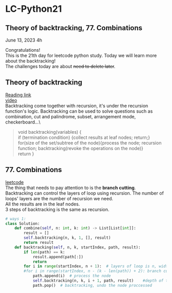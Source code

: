 # LC-Python21

## Theory of backtracking, 77. Combinations

June 13, 2023  4h

Congratulations!\
This is the 21th day for leetcode python study. Today we will learn more about the backtracking!\
The challenges today are about ~~need to delete later~~.


## Theory of backtracking
[Reading link](https://github.com/youngyangyang04/leetcode-master/blob/master/problems/%E5%9B%9E%E6%BA%AF%E7%AE%97%E6%B3%95%E7%90%86%E8%AE%BA%E5%9F%BA%E7%A1%80.md)\
[video](https://www.bilibili.com/video/BV1cy4y167mM/?spm_id_from=pageDriver&vd_source=63f26efad0d35bcbb0de794512ac21f3)\
Backtracking come together with recursion, it's under the recursion function's logic. Backtracking can be used to solve questions such as combination, cut and palindrome, subset, arrangement mode, checkerboard...\
> void backtracking(variables) {\
>    if (termination condition) {collect results at leaf nodes; return;}\
>    for(size of the set/subtree of the node){process the node; recursion function; backtracking(revoke the operations on the node)}\
>    return }


##  77. Combinations
[leetcode](https://leetcode.com/problems/combinations/)\
The thing that needs to pay attention to is the **branch cutting**.\
Backtracking can control the layers of loop using recursion. The number of loops' layers are the number of recursion we need.\
All the results are in the leaf nodes.\
3 steps of backtracking is the same as recursion.
```python
# ways 1:
class Solution:
    def combine(self, n: int, k: int) -> List[List[int]]:
        result = []  
        self.backtracking(n, k, 1, [], result)
        return result
    def backtracking(self, n, k, startIndex, path, result):
        if len(path) == k:
            result.append(path[:])
            return  
        for i in range(startIndex, n + 1):  # layers of loop is n, width of the tree
        #for i in range(startIndex, n - (k - len(path)) + 2): branch cutting
            path.append(i)  # process the node
            self.backtracking(n, k, i + 1, path, result)    #depth of the tree
            path.pop()  # backtracking, undo the node proccessed
```









